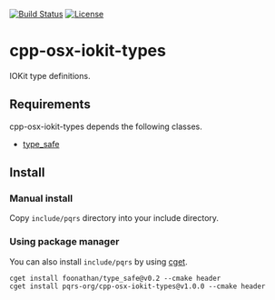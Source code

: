 [![Build Status](https://travis-ci.org/pqrs-org/cpp-osx-iokit-types.svg?branch=master)](https://travis-ci.org/pqrs-org/cpp-osx-iokit-types)
[![License](https://img.shields.io/badge/license-Boost%20Software%20License-blue.svg)](https://github.com/pqrs-org/cpp-osx-iokit-types/blob/master/LICENSE.md)

# cpp-osx-iokit-types

IOKit type definitions.

## Requirements

cpp-osx-iokit-types depends the following classes.

- [type_safe](https://github.com/foonathan/type_safe)

## Install

### Manual install

Copy `include/pqrs` directory into your include directory.

### Using package manager

You can also install `include/pqrs` by using [cget](https://github.com/pfultz2/cget).

```shell
cget install foonathan/type_safe@v0.2 --cmake header
cget install pqrs-org/cpp-osx-iokit-types@v1.0.0 --cmake header
```
